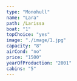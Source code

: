```yaml
---
type: "Monohull"
name: "Lara"
path: /Larissa
boat: "1"
topChoice: "yes"
image: "./image/1.jpg"
capacity: "8"
airCond: "no"
price: "1500"
yearOfProduction: "2001"
cabins: "5"
---
```

